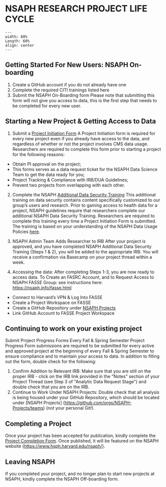 # NSAPH RESEARCH PROJECT LIFE CYCLE

```{figure} imgs/NSAPH-Research-Lifecycle_LK.png
---
width: 60%
Length: 60%
align: center 
---
```

## Getting Started For New Users: NSAPH On-boarding

1. Create a GitHub account if you do not already have one
2. Complete the required CITI trainings listed here
3. Submit the NSAPH On-Boarding form
Please note that submitting this form will not give you access to data, this is the first step that needs to be completed for every new user.

## Starting a New Project & Getting Access to Data

1. Submit a [Project Initiation Form](https://docs.google.com/forms/d/e/1FAIpQLSe6HflNjmJCQeJ5qKGoQFOchvfjeZbDRV0fJX7dCp9jzIfW6Q/viewform)
A Project Initiation form is required for every new project even if you already have access to the data, and regardless of whether or not the project involves CMS data usage. 
Researchers  are required to complete this form prior to starting a project for the following reasons:
- Obtain PI approval on the project;
- This forms serves as a data request ticket for the NSAPH Data Science Team to get the data ready for you;
- Project Tracking & Compliance with IRB/DUA Guidelines;
- Prevent two projects from overlapping with each other.

2. Complete the NSAPH [Additional Data Security Training](https://docs.google.com/forms/d/e/1FAIpQLScU69szWvPCPhrcXhT8959B3osxn6KW5vzTyOMpdzb8FQlhEw/viewform?usp=sf_link)
This additional training on data security contains content specifically customized to our group’s users and research. Prior to gaining access to health data for a project, NSAPH guidelines require that researchers complete our additional NSAPH Data Security Training. Researchers are required to complete this training every time a Project Initiation Form is submitted.
The training is based on your understanding of the NSAPH Data Usage Policies [here](https://nsaph.info/dua.html).

3. NSAPH Admin Team Adds Researcher to IRB
After your project is approved, and you have completed NSAPH Additional Data Security Training  (Steps 1 & 2), you will be added to the appropriate IRB. You will receive a confirmation via Basecamp on your project thread within a week.

4. Accessing the data: After completing Steps 1-3, you are now ready to access data.
To Create an FASRC Account, and to Request Access to NSAPH FASSE Group: see instructions here: https://nsaph.info/fasse.html
- Connect to Harvard’s VPN & Log Into FASSE
- Create a Project Workspace on FASSE
- Create a GitHub Repository under [NSAPH Projects](https://github.com/orgs/NSAPH-Projects/teams)
- Link GitHub Account to FASSE Project Workspace


## Continuing to work on your existing project

Submit Project Progress Forms Every Fall & Spring Semester
Project Progress Form submissions are required to be submitted for every active and approved project at the beginning of every Fall & Spring Semester to ensure compliance and to maintain your access to data. 
In addition to filling out the form, double check for the following:
1. Confirm Addition to Relevant IRB: Make sure that you are still on the proper IRB - click on the IRB link provided in the "Notes" section of your Project Thread (see Step 3 of "Analytic Data Request Stage") and double check that you are on the IRB.
2. Continue to Work Under NSAPH Projects: Double check that all analysis is being housed under your GitHub Repository, which should be located under [NSAPH Projects] (https://github.com/orgs/NSAPH-Projects/teams) (not your personal Git!).


## Completing a Project

Once your project has been accepted for publication, kindly complete the [Project Completion Form](https://docs.google.com/forms/d/e/1FAIpQLSfZT-Cs-buXTIvLUEHQgyTSdqY1ys5R6MIKUUkzdZd6TGq2xQ/viewform). Once published, it will be featured on the NSAPH website {https://www.hsph.harvard.edu/nsaph/}.  


## Leaving NSAPH

If you completed your project, and no longer plan to start new projects at NSAPH, kindly complete the NSAPH Off-boarding form. 
